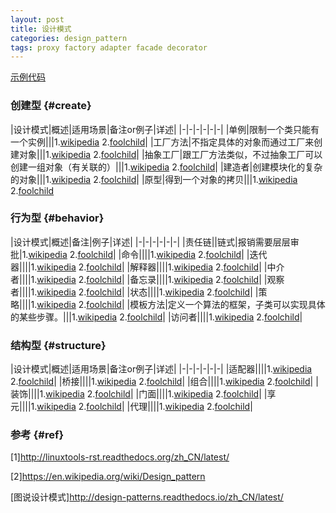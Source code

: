 ```yaml
---
layout: post
title: 设计模式
categories: design_pattern
tags: proxy factory adapter facade decorator
---
```


[示例代码](https://github.com/lcj1992/learn/tree/master/java/designPattern)

### 创建型 {#create}

|设计模式|概述|适用场景|备注or例子|详述|
|-|-|-|-|-|-|
|单例|限制一个类只能有一个实例|||1.[wikipedia](https://en.wikipedia.org/wiki/Singleton_pattern) 2.[foolchild](/2016/07/26/singleton)|
|工厂方法|不指定具体的对象而通过工厂来创建对象|||1.[wikipedia](https://en.wikipedia.org/wiki/Factory_method_pattern) 2.[foolchild](/2016/07/26/factory)|
|抽象工厂|跟工厂方法类似，不过抽象工厂可以创建一组对象（有关联的）|||1.[wikipedia](https://en.wikipedia.org/wiki/Abstract_factory_pattern) 2.[foolchild](/2016/07/26/abstract_factory)|
|建造者|创建模块化的复杂的对象|||1.[wikipedia](https://en.wikipedia.org/wiki/Builder_pattern) 2.[foolchild](/2016/07/26/builder)|
|原型|得到一个对象的拷贝|||1.[wikipedia](https://en.wikipedia.org/wiki/Prototype_pattern) 2.[foolchild](/2016/07/26/prototype)

### 行为型 {#behavior}

|设计模式|概述|备注|例子|详述|
|-|-|-|-|-|-|
|责任链||链式|报销需要层层审批|1.[wikipedia](https://en.wikipedia.org/wiki/Chain-of-responsibility_pattern) 2.[foolchild](/2016/07/26/chain_of_responsibility)|
|命令||||1.[wikipedia](https://en.wikipedia.org/wiki/Command_pattern) 2.[foolchild](/2016/07/26/command)|
|迭代器||||1.[wikipedia](https://en.wikipedia.org/wiki/Iterator_pattern) 2.[foolchild](/2016/07/26/iterator)|
|解释器||||1.[wikipedia](https://en.wikipedia.org/wiki/Interpreter_pattern) 2.[foolchild](/2016/07/26/interpreter)|
|中介者||||1.[wikipedia](https://en.wikipedia.org/wiki/Mediator_pattern) 2.[foolchild](/2016/07/26/mediator)|
|备忘录||||1.[wikipedia](https://en.wikipedia.org/wiki/Memento_pattern) 2.[foolchild](/2016/07/26/memento)|
|观察者||||1.[wikipedia](https://en.wikipedia.org/wiki/Observer_pattern) 2.[foolchild](/2016/07/26/observer)|
|状态||||1.[wikipedia](https://en.wikipedia.org/wiki/State_pattern) 2.[foolchild](/2016/07/26/state)|
|策略||||1.[wikipedia](https://en.wikipedia.org/wiki/Strategy_pattern) 2.[foolchild](/2016/07/26/strategy)|
|模板方法|定义一个算法的框架，子类可以实现具体的某些步骤。|||1.[wikipedia](https://en.wikipedia.org/wiki/Template_method_pattern) 2.[foolchild](/2016/07/26/template)|
|访问者||||1.[wikipedia](https://en.wikipedia.org/wiki/Visitor_pattern) 2.[foolchild](/2016/07/26/visitor)|

### 结构型 {#structure}

|设计模式|概述|适用场景|备注or例子|详述|
|-|-|-|-|-|-|
|适配器||||1.[wikipedia](https://en.wikipedia.org/wiki/Adapter_pattern) 2.[foolchild](/2016/07/26/adapter)|
|桥接||||1.[wikipedia](https://en.wikipedia.org/wiki/Bridge_pattern) 2.[foolchild](/2016/07/26/bridge)|
|组合||||1.[wikipedia](https://en.wikipedia.org/wiki/Composite_pattern) 2.[foolchild](/2016/07/26/composite)|
|装饰||||1.[wikipedia](https://en.wikipedia.org/wiki/Decorator_pattern) 2.[foolchild](/2016/07/26/decorator)|
|门面||||1.[wikipedia](https://en.wikipedia.org/wiki/Facade_pattern) 2.[foolchild](/2016/07/26/facade)|
|享元||||1.[wikipedia](https://en.wikipedia.org/wiki/Flyweight_pattern) 2.[foolchild](/2016/07/26/flyweight)|
|代理||||1.[wikipedia](https://en.wikipedia.org/wiki/Proxy_pattern) 2.[foolchild](/2016/07/26/proxy)|

### 参考 {#ref}

[1]<http://linuxtools-rst.readthedocs.org/zh_CN/latest/>

[2]<https://en.wikipedia.org/wiki/Design_pattern>

[图说设计模式]<http://design-patterns.readthedocs.io/zh_CN/latest/>
